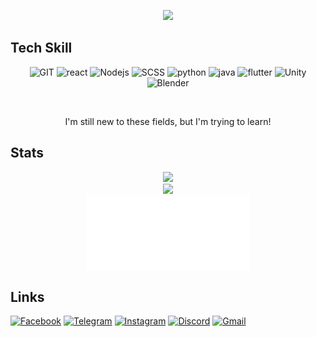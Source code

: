 <p align="center">
<!--   <a href="https://github.com/elmerchou"><img src="https://i.imgur.com/IUk2fpA.gif" width="100%"/> </a> -->
  <a href="https://github.com/elmerchou"><img src="https://i.imgur.com/IUk2fpA.gif"/> </a>
</p>

## Tech Skill
<p align="center">
<img src="https://www.vectorlogo.zone/logos/git-scm/git-scm-icon.svg" alt="GIT" width="55" height="55"/>  
<img src="https://www.vectorlogo.zone/logos/reactjs/reactjs-icon.svg" alt="react" width="55" height="55"/>  
<img src="https://www.vectorlogo.zone/logos/nodejs/nodejs-icon.svg" alt="Nodejs" width="55" height="55"/> 
<img src="https://www.vectorlogo.zone/logos/sass-lang/sass-lang-icon.svg" alt="SCSS" width="60" height="60"/> 
<img src="https://www.vectorlogo.zone/logos/python/python-icon.svg" alt="python" width="55" height="55"/> 
<img src="https://www.vectorlogo.zone/logos/java/java-icon.svg" alt="java" width="60" height="60"/> 
<img src="https://www.vectorlogo.zone/logos/flutterio/flutterio-icon.svg" alt="flutter" width="55" height="55"/>
<img src="https://www.vectorlogo.zone/logos/unity3d/unity3d-icon.svg" alt="Unity" width="55" height="55"/>
<img src="https://upload.wikimedia.org/wikipedia/commons/thumb/0/0c/Blender_logo_no_text.svg/512px-Blender_logo_no_text.svg.png?20210507122249" alt="Blender" width="55" height="55"/>
</p>
<br>
<p align="center">I'm still new to these fields, but I'm trying to learn!</p>

## Stats
<p align="center">
  <a href="https://github.com/elmerchou"><img src="https://github-readme-stats.vercel.app/api?username=elmerchou&show_icons=true&theme=gotham" width = "50%"/> </a>
<br />
  <a href="https://github.com/elmerchou"><img src="https://github-readme-stats.vercel.app/api/top-langs/?username=elmerchou&hide=C%2B%2B,CMake&layout=compact&theme=gotham" width = "50%"/> </a>
<br />
  <a href="https://github.com/elmerchou"><img src="metrics.plugin.achievements.compact.svg" width = "52%"/> </a>
</p>

## Links

[![Facebook](https://img.shields.io/badge/Facebook-1877F2.svg?style=for-the-badge&logo=Facebook&logoColor=white)](https://www.facebook.com/profile.php?id=100006129305229)
[![Telegram](https://img.shields.io/badge/Telegram-26A5E4.svg?style=for-the-badge&logo=Telegram&logoColor=white)](https://t.me/Jizz7122)
[![Instagram](https://img.shields.io/badge/Instagram-E4405F.svg?style=for-the-badge&logo=Instagram&logoColor=white)](https://www.instagram.com/elmer8899/)
[![Discord](https://img.shields.io/badge/Discord-5865F2.svg?style=for-the-badge&logo=Discord&logoColor=white)](https://discordapp.com/users/534665178059505664)
[![Gmail](https://img.shields.io/badge/Email-EA4335.svg?style=for-the-badge&logo=Gmail&logoColor=white)](mailto:elmer890809@gmail.com)
  



